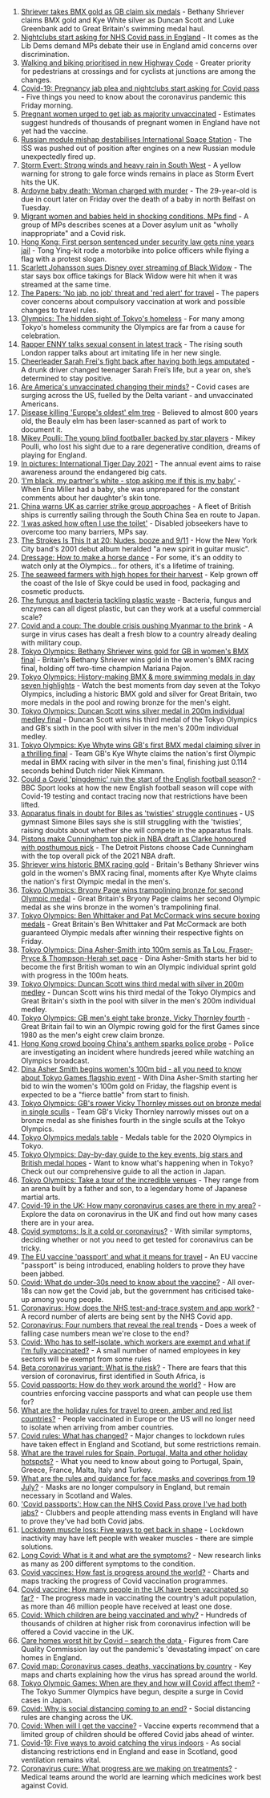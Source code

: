 1. [Shriever takes BMX gold as GB claim six medals](https://www.bbc.co.uk/sport/olympics/58022228) - Bethany Shriever claims BMX gold and Kye White silver as Duncan Scott and Luke Greenbank add to Great Britain's swimming medal haul.
2. [Nightclubs start asking for NHS Covid pass in England](https://www.bbc.co.uk/news/uk-58015800) - It comes as the Lib Dems demand MPs debate their use in England amid concerns over discrimination.
3. [Walking and biking prioritised in new Highway Code](https://www.bbc.co.uk/news/uk-58021450) - Greater priority for pedestrians at crossings and for cyclists at junctions are among the changes.
4. [Covid-19: Pregnancy jab plea and nightclubs start asking for Covid pass](https://www.bbc.co.uk/news/uk-58023101) - Five things you need to know about the coronavirus pandemic this Friday morning.
5. [Pregnant women urged to get jab as majority unvaccinated](https://www.bbc.co.uk/news/health-58014779) - Estimates suggest hundreds of thousands of pregnant women in England have not yet had the vaccine.
6. [Russian module mishap destabilises International Space Station](https://www.bbc.co.uk/news/science-environment-58021394) - The ISS was pushed out of position after engines on a new Russian module unexpectedly fired up.
7. [Storm Evert: Strong winds and heavy rain in South West](https://www.bbc.co.uk/news/uk-england-cornwall-58022839) - A yellow warning for strong to gale force winds remains in place as Storm Evert hits the UK.
8. [Ardoyne baby death: Woman charged with murder](https://www.bbc.co.uk/news/uk-northern-ireland-58022828) - The 29-year-old is due in court later on Friday over the death of a baby in north Belfast on Tuesday.
9. [Migrant women and babies held in shocking conditions, MPs find](https://www.bbc.co.uk/news/uk-58019981) - A group of MPs describes scenes at a Dover asylum unit as "wholly inappropriate" and a Covid risk.
10. [Hong Kong: First person sentenced under security law gets nine years jail](https://www.bbc.co.uk/news/world-asia-china-58022072) - Tong Ying-kit rode a motorbike into police officers while flying a flag with a protest slogan.
11. [Scarlett Johansson sues Disney over streaming of Black Widow](https://www.bbc.co.uk/news/world-us-canada-58017445) - The star says box office takings for Black Widow were hit when it was streamed at the same time.
12. [The Papers: 'No jab, no job' threat and 'red alert' for travel](https://www.bbc.co.uk/news/blogs-the-papers-58020875) - The papers cover concerns about compulsory vaccination at work and possible changes to travel rules.
13. [Olympics: The hidden sight of Tokyo's homeless](https://www.bbc.co.uk/news/world-asia-58016848) - For many among Tokyo's homeless community the Olympics are far from a cause for celebration.
14. [Rapper ENNY talks sexual consent in latest track](https://www.bbc.co.uk/news/entertainment-arts-58014225) - The rising south London rapper talks about art imitating life in her new single.
15. [Cheerleader Sarah Frei's fight back after having both legs amputated](https://www.bbc.co.uk/news/newsbeat-58005174) - A drunk driver changed teenager Sarah Frei’s life, but a year on, she’s determined to stay positive.
16. [Are America's unvaccinated changing their minds?](https://www.bbc.co.uk/news/world-us-canada-58017289) - Covid cases are surging across the US, fuelled by the Delta variant - and unvaccinated Americans.
17. [Disease killing 'Europe's oldest' elm tree](https://www.bbc.co.uk/news/uk-scotland-highlands-islands-58013952) - Believed to almost 800 years old, the Beauly elm has been laser-scanned as part of work to document it.
18. [Mikey Poulli: The young blind footballer backed by star players](https://www.bbc.co.uk/news/uk-england-london-57987451) - Mikey Poulli, who lost his sight due to a rare degenerative condition, dreams of playing for England.
19. [In pictures: International Tiger Day 2021](https://www.bbc.co.uk/news/in-pictures-58012200) - The annual event aims to raise awareness around the endangered big cats.
20. [‘I'm black, my partner's white - stop asking me if this is my baby’](https://www.bbc.co.uk/news/stories-57897237) - When Ena Miller had a baby, she was unprepared for the constant comments about her daughter's skin tone.
21. [China warns UK as carrier strike group approaches](https://www.bbc.co.uk/news/world-asia-58015367) - A fleet of British ships is currently sailing through the South China Sea en route to Japan.
22. ['I was asked how often I use the toilet'](https://www.bbc.co.uk/news/business-58020735) - Disabled jobseekers have to overcome too many barriers, MPs say.
23. [The Strokes Is This It at 20: Nudes, booze and 9/11](https://www.bbc.co.uk/news/entertainment-arts-57967493) - How the New York City band's 2001 debut album heralded "a new spirit in guitar music".
24. [Dressage: How to make a horse dance](https://www.bbc.co.uk/news/newsbeat-57999120) - For some, it's an oddity to watch only at the Olympics... for others, it's a lifetime of training.
25. [The seaweed farmers with high hopes for their harvest](https://www.bbc.co.uk/news/uk-scotland-57996627) - Kelp grown off the coast of the Isle of Skye could be used in food, packaging and cosmetic products.
26. [The fungus and bacteria tackling plastic waste](https://www.bbc.co.uk/news/business-57733178) - Bacteria, fungus and enzymes can all digest plastic, but can they work at a useful commercial scale?
27. [Covid and a coup: The double crisis pushing Myanmar to the brink](https://www.bbc.co.uk/news/world-asia-57993930) - A surge in virus cases has dealt a fresh blow to a country already dealing with military coup.
28. [Tokyo Olympics: Bethany Shriever wins gold for GB in women's BMX final](https://www.bbc.co.uk/sport/av/olympics/58022557) - Britain's Bethany Shriever wins gold in the women's BMX racing final, holding off two-time champion Mariana Pajon.
29. [Tokyo Olympics: History-making BMX & more swimming medals in day seven highlights](https://www.bbc.co.uk/sport/av/olympics/58023472) - Watch the best moments from day seven at the Tokyo Olympics, including a historic BMX gold and silver for Great Britain, two more medals in the pool and rowing bronze for the men's eight.
30. [Tokyo Olympics: Duncan Scott wins silver medal in 200m individual medley final](https://www.bbc.co.uk/sport/av/olympics/58021767) - Duncan Scott wins his third medal of the Tokyo Olympics and GB's sixth in the pool with silver in the men's 200m individual medley.
31. [Tokyo Olympics: Kye Whyte wins GB's first BMX medal claiming silver in a thrilling final](https://www.bbc.co.uk/sport/av/olympics/58022110) - Team GB's Kye Whyte claims the nation's first Olympic medal in BMX racing with silver in the men's final, finishing just 0.114 seconds behind Dutch rider Niek Kimmann.
32. [Could a Covid 'pingdemic' ruin the start of the English football season?](https://www.bbc.co.uk/sport/football/58018981) - BBC Sport looks at how the new English football season will cope with Covid-19 testing and contact tracing now that restrictions have been lifted.
33. [Apparatus finals in doubt for Biles as 'twisties' struggle continues](https://www.bbc.co.uk/sport/olympics/58023008) - US gymnast Simone Biles says she is still struggling with the 'twisties', raising doubts about whether she will compete in the apparatus finals.
34. [Pistons make Cunningham top pick in NBA draft as Clarke honoured with posthumous pick](https://www.bbc.co.uk/sport/basketball/58022764) - The Detroit Pistons choose Cade Cunningham with the top overall pick of the 2021 NBA draft.
35. [Shriever wins historic BMX racing gold](https://www.bbc.co.uk/sport/olympics/58022309) - Britain's Bethany Shriever wins gold in the women's BMX racing final, moments after Kye Whyte claims the nation's first Olympic medal in the men's.
36. [Tokyo Olympics: Bryony Page wins trampolining bronze for second Olympic medal](https://www.bbc.co.uk/sport/olympics/58023501) - Great Britain's Bryony Page claims her second Olympic medal as she wins bronze in the women's trampolining final.
37. [Tokyo Olympics: Ben Whittaker and Pat McCormack wins secure boxing medals](https://www.bbc.co.uk/sport/olympics/58021874) - Great Britain's Ben Whittaker and Pat McCormack are both guaranteed Olympic medals after winning their respective fights on Friday.
38. [Tokyo Olympics: Dina Asher-Smith into 100m semis as Ta Lou, Fraser-Pryce & Thompson-Herah set pace](https://www.bbc.co.uk/sport/olympics/58021977) - Dina Asher-Smith starts her bid to become the first British woman to win an Olympic individual sprint gold with progress in the 100m heats.
39. [Tokyo Olympics: Duncan Scott wins third medal with silver in 200m medley](https://www.bbc.co.uk/sport/olympics/58021616) - Duncan Scott wins his third medal of the Tokyo Olympics and Great Britain's sixth in the pool with silver in the men's 200m individual medley.
40. [Tokyo Olympics: GB men's eight take bronze, Vicky Thornley fourth](https://www.bbc.co.uk/sport/olympics/58021565) - Great Britain fail to win an Olympic rowing gold for the first Games since 1980 as the men's eight crew claim bronze.
41. [Hong Kong crowd booing China's anthem sparks police probe](https://www.bbc.co.uk/news/world-asia-china-58022068) - Police are investigating an incident where hundreds jeered while watching an Olympics broadcast.
42. [Dina Asher Smith begins women's 100m bid - all you need to know about Tokyo Games flagship event](https://www.bbc.co.uk/sport/olympics/58021032) - With Dina Asher-Smith starting her bid to win the women's 100m gold on Friday, the flagship event is expected to be a "fierce battle" from start to finish.
43. [Tokyo Olympics: GB's rower Vicky Thornley misses out on bronze medal in single sculls](https://www.bbc.co.uk/sport/av/olympics/58021758) - Team GB's Vicky Thornley narrowly misses out on a bronze medal as she finishes fourth in the single sculls at the Tokyo Olympics.
44. [Tokyo Olympics medals table](https://www.bbc.co.uk/sport/olympics/57836709) - Medals table for the 2020 Olympics in Tokyo.
45. [Tokyo Olympics: Day-by-day guide to the key events, big stars and British medal hopes](https://www.bbc.co.uk/sport/olympics/57778808) - Want to know what's happening when in Tokyo? Check out our comprehensive guide to all the action in Japan.
46. [Tokyo Olympics: Take a tour of the incredible venues](https://www.bbc.co.uk/news/world-asia-57981049) - They range from an arena built by a father and son, to a legendary home of Japanese martial arts.
47. [Covid-19 in the UK: How many coronavirus cases are there in my area?](https://www.bbc.co.uk/news/uk-51768274) - Explore the data on coronavirus in the UK and find out how many cases there are in your area.
48. [Covid symptoms: Is it a cold or coronavirus?](https://www.bbc.co.uk/news/health-54145299) - With similar symptoms, deciding whether or not you need to get tested for coronavirus can be tricky.
49. [The EU vaccine 'passport' and what it means for travel](https://www.bbc.co.uk/news/explainers-57665765) - An EU vaccine "passport" is being introduced, enabling holders to prove they have been jabbed.
50. [Covid: What do under-30s need to know about the vaccine?](https://www.bbc.co.uk/news/health-57273875) - All over-18s can now get the Covid jab, but the government has criticised take-up among young people.
51. [Coronavirus: How does the NHS test-and-trace system and app work?](https://www.bbc.co.uk/news/explainers-52442754) - A record number of alerts are being sent by the NHS Covid app.
52. [Coronavirus: Four numbers that reveal the real trends](https://www.bbc.co.uk/news/health-57984170) - Does a week of falling case numbers mean we're close to the end?
53. [Covid: Who has to self-isolate, which workers are exempt and what if I'm fully vaccinated?](https://www.bbc.co.uk/news/explainers-54239922) - A small number of named employees in key sectors will be exempt from some rules
54. [Beta coronavirus variant: What is the risk?](https://www.bbc.co.uk/news/health-55534727) - There are fears that this version of coronavirus, first identified in South Africa, is
55. [Covid passports: How do they work around the world?](https://www.bbc.co.uk/news/world-europe-56522408) - How are countries enforcing vaccine passports and what can people use them for?
56. [What are the holiday rules for travel to green, amber and red list countries?](https://www.bbc.co.uk/news/explainers-52544307) - People vaccinated in Europe or the US will no longer need to isolate when arriving from amber countries.
57. [Covid rules: What has changed?](https://www.bbc.co.uk/news/explainers-52530518) - Major changes to lockdown rules have taken effect in England and Scotland, but some restrictions remain.
58. [What are the travel rules for Spain, Portugal, Malta and other holiday hotspots?](https://www.bbc.co.uk/news/explainers-56997931) - What you need to know about going to Portugal, Spain, Greece, France, Malta, Italy and Turkey.
59. [What are the rules and guidance for face masks and coverings from 19 July?](https://www.bbc.co.uk/news/health-51205344) - Masks are no longer compulsory in England, but remain necessary in Scotland and Wales.
60. ['Covid passports': How can the NHS Covid Pass prove I've had both jabs?](https://www.bbc.co.uk/news/explainers-55718553) - Clubbers and people attending mass events in England will have to prove they've had both Covid jabs.
61. [Lockdown muscle loss: Five ways to get back in shape](https://www.bbc.co.uk/news/uk-56887390) - Lockdown inactivity may have left people with weaker muscles - there are simple solutions.
62. [Long Covid: What is it and what are the symptoms?](https://www.bbc.co.uk/news/health-57833394) - New research links as many as 200 different symptoms to the condition.
63. [Covid vaccines: How fast is progress around the world?](https://www.bbc.co.uk/news/world-56237778) - Charts and maps tracking the progress of Covid vaccination programmes.
64. [Covid vaccine: How many people in the UK have been vaccinated so far?](https://www.bbc.co.uk/news/health-55274833) - The progress made in vaccinating the country's adult population, as more than 46 million people have received at least one dose.
65. [Covid: Which children are being vaccinated and why?](https://www.bbc.co.uk/news/health-57888429) - Hundreds of thousands of children at higher risk from coronavirus infection will be offered a Covid vaccine in the UK.
66. [Care homes worst hit by Covid – search the data ](https://www.bbc.co.uk/news/uk-politics-57905821) - Figures from Care Quality Commission lay out the pandemic's 'devastating impact' on care homes in England.
67. [Covid map: Coronavirus cases, deaths, vaccinations by country](https://www.bbc.co.uk/news/world-51235105) - Key maps and charts explaining how the virus has spread around the world.
68. [Tokyo Olympic Games: When are they and how will Covid affect them?](https://www.bbc.co.uk/news/world-asia-57240044) - The Tokyo Summer Olympics have begun, despite a surge in Covid cases in Japan.
69. [Covid: Why is social distancing coming to an end?](https://www.bbc.co.uk/news/uk-51506729) - Social distancing rules are changing across the UK.
70. [Covid: When will I get the vaccine?](https://www.bbc.co.uk/news/health-55045639) - Vaccine experts recommend that a limited group of children should be offered Covid jabs ahead of winter.
71. [Covid-19: Five ways to avoid catching the virus indoors](https://www.bbc.co.uk/news/explainers-53917432) - As social distancing restrictions end in England and ease in Scotland, good ventilation remains vital.
72. [Coronavirus cure: What progress are we making on treatments?](https://www.bbc.co.uk/news/health-52354520) - Medical teams around the world are learning which medicines work best against Covid.
